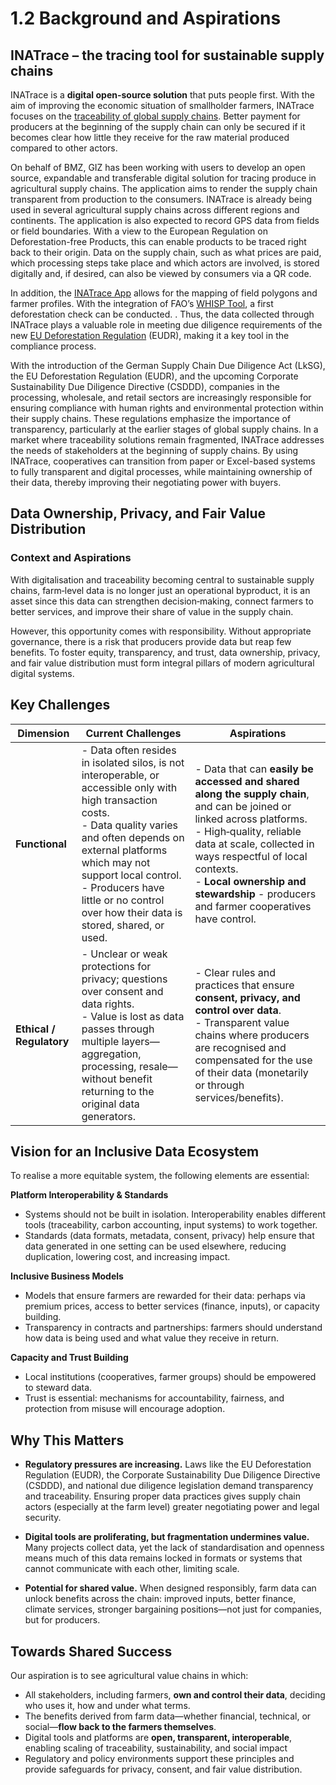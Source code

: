 # 1.2 Background and Aspirations

## INATrace – the tracing tool for sustainable supply chains 

INATrace is a **digital open-source solution** that puts people first. With the aim of improving the economic situation of smallholder farmers, INATrace focuses on the [traceability of global supply chains](https://www.sustainable-supply-chains.org/topics/digitalisation-traceability/). Better payment for producers at the beginning of the supply chain can only be secured if it becomes clear how little they receive for the raw material produced compared to other actors.   

On behalf of BMZ, GIZ has been working with users to develop an open source, expandable and transferable digital solution for tracing produce in agricultural supply chains. The application aims to render the supply chain transparent from production to the consumers. INATrace is already being used in several agricultural supply chains across different regions and continents. The application is also expected to record GPS data from fields or field boundaries. With a view to the European Regulation on Deforestation-free Products, this can enable products to be traced right back to their origin. Data on the supply chain, such as what prices are paid, which processing steps take place and which actors are involved, is stored digitally and, if desired, can also be viewed by consumers via a QR code.    

In addition, the [INATrace App](https://play.google.com/store/apps/details?id=com.sunesis.inatrace) allows for the mapping of field polygons and farmer profiles. With the integration of FAO’s [WHISP Tool](https://whisp.earthmap.org/login), a first deforestation check can be conducted. . Thus, the data collected through INATrace plays a valuable role in meeting due diligence requirements of the new [EU Deforestation Regulation](https://eur-lex.europa.eu/resource.html?uri=cellar:b42e6f40-4878-11ec-91ac-01aa75ed71a1.0001.02/DOC_1&format=PDF) (EUDR), making it a key tool in the compliance process.   

With the introduction of the German Supply Chain Due Diligence Act (LkSG), the EU Deforestation Regulation (EUDR), and the upcoming Corporate Sustainability Due Diligence Directive (CSDDD), companies in the processing, wholesale, and retail sectors are increasingly responsible for ensuring compliance with human rights and environmental protection within their supply chains. These regulations emphasize the importance of transparency, particularly at the earlier stages of global supply chains. In a market where traceability solutions remain fragmented, INATrace addresses the needs of stakeholders at the beginning of supply chains. By using INATrace, cooperatives can transition from paper or Excel-based systems to fully transparent and digital processes, while maintaining ownership of their data, thereby improving their negotiating power with buyers.


## Data Ownership, Privacy, and Fair Value Distribution  
### Context and Aspirations

With digitalisation and traceability becoming central to sustainable supply chains, farm‐level data is no longer just an operational byproduct, it is an asset since this data can strengthen decision‑making, connect farmers to better services, and improve their share of value in the supply chain.

However, this opportunity comes with responsibility. Without appropriate governance, there is a risk that producers provide data but reap few benefits. To foster equity, transparency, and trust, data ownership, privacy, and fair value distribution must form integral pillars of modern agricultural digital systems.

## Key Challenges


| Dimension | Current Challenges | Aspirations |
|-----------|--------------------|-------------|
| **Functional** | - Data often resides in isolated silos, is not interoperable, or accessible only with high transaction costs. <br> - Data quality varies and often depends on external platforms which may not support local control. <br> - Producers have little or no control over how their data is stored, shared, or used. | - Data that can **easily be accessed and shared along the supply chain**, and can be joined or linked across platforms. <br> - High‐quality, reliable data at scale, collected in ways respectful of local contexts. <br> - **Local ownership and stewardship** - producers and farmer cooperatives have control. |
| **Ethical / Regulatory** | - Unclear or weak protections for privacy; questions over consent and data rights. <br> - Value is lost as data passes through multiple layers—aggregation, processing, resale—without benefit returning to the original data generators. | - Clear rules and practices that ensure **consent, privacy, and control over data**. <br> - Transparent value chains where producers are recognised and compensated for the use of their data (monetarily or through services/benefits). 


## Vision for an Inclusive Data Ecosystem

To realise a more equitable system, the following elements are essential:

**Platform Interoperability & Standards**  
   - Systems should not be built in isolation. Interoperability enables different tools (traceability, carbon accounting, input systems) to work together.  
   - Standards (data formats, metadata, consent, privacy) help ensure that data generated in one setting can be used elsewhere, reducing duplication, lowering cost, and increasing impact.

**Inclusive Business Models**  
   - Models that ensure farmers are rewarded for their data: perhaps via premium prices, access to better services (finance, inputs), or capacity building.  
   - Transparency in contracts and partnerships: farmers should understand how data is being used and what value they receive in return.

**Capacity and Trust Building**  
   - Local institutions (cooperatives, farmer groups) should be empowered to steward data.  
   - Trust is essential: mechanisms for accountability, fairness, and protection from misuse will encourage adoption.



## Why This Matters

- **Regulatory pressures are increasing.** Laws like the EU Deforestation Regulation (EUDR), the Corporate Sustainability Due Diligence Directive (CSDDD), and national due diligence legislation demand transparency and traceability. Ensuring proper data practices gives supply chain actors (especially at the farm level) greater negotiating power and legal security.

- **Digital tools are proliferating, but fragmentation undermines value.** Many projects collect data, yet the lack of standardisation and openness means much of this data remains locked in formats or systems that cannot communicate with each other, limiting scale.

- **Potential for shared value.** When designed responsibly, farm data can unlock benefits across the chain: improved inputs, better finance, climate services, stronger bargaining positions—not just for companies, but for producers.



## Towards Shared Success

Our aspiration is to see agricultural value chains in which:

- All stakeholders, including farmers, **own and control their data**, deciding who uses it, how and under what terms.  
- The benefits derived from farm data—whether financial, technical, or social—**flow back to the farmers themselves**.  
- Digital tools and platforms are **open, transparent, interoperable**, enabling scaling of traceability, sustainability, and social impact
- Regulatory and policy environments support these principles and provide safeguards for privacy, consent, and fair value distribution.

